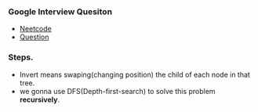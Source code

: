 ### Google Interview Quesiton
* [Neetcode](https://www.youtube.com/watch?v=OnSn2XEQ4MY)
* [Question](https://leetcode.com/problems/invert-binary-tree/)


### Steps.
* Invert means swaping(changing position) the child of each node in that tree.
* we gonna use DFS(Depth-first-search) to solve this problem **recursively**.